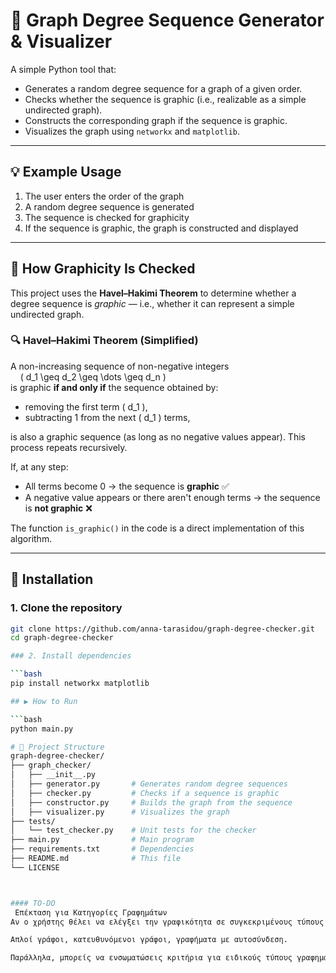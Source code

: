 # 🎯 Graph Degree Sequence Generator & Visualizer

A simple Python tool that:

- Generates a random degree sequence for a graph of a given order.
- Checks whether the sequence is graphic (i.e., realizable as a simple undirected graph).
- Constructs the corresponding graph if the sequence is graphic.
- Visualizes the graph using `networkx` and `matplotlib`.

---

## 💡 Example Usage

1. The user enters the order of the graph
2. A random degree sequence is generated
3. The sequence is checked for graphicity
4. If the sequence is graphic, the graph is constructed and displayed

---

## 📐 How Graphicity Is Checked

This project uses the **Havel–Hakimi Theorem** to determine whether a degree sequence is *graphic* — i.e., whether it can represent a simple undirected graph.

### 🔍 Havel–Hakimi Theorem (Simplified)

A non-increasing sequence of non-negative integers  
&nbsp;&nbsp;&nbsp;&nbsp;\( d_1 \geq d_2 \geq \dots \geq d_n \)  
is graphic **if and only if** the sequence obtained by:

- removing the first term \( d_1 \),
- subtracting 1 from the next \( d_1 \) terms,

is also a graphic sequence (as long as no negative values appear). This process repeats recursively.

If, at any step:

- All terms become 0 → the sequence is **graphic** ✅  
- A negative value appears or there aren't enough terms → the sequence is **not graphic** ❌

The function `is_graphic()` in the code is a direct implementation of this algorithm.

---

## 🚀 Installation

### 1. Clone the repository

```bash
git clone https://github.com/anna-tarasidou/graph-degree-checker.git
cd graph-degree-checker

### 2. Install dependencies

```bash
pip install networkx matplotlib

## ▶️ How to Run

```bash
python main.py

# 📁 Project Structure
graph-degree-checker/
├── graph_checker/
│   ├── __init__.py
│   ├── generator.py       # Generates random degree sequences
│   ├── checker.py         # Checks if a sequence is graphic
│   ├── constructor.py     # Builds the graph from the sequence
│   ├── visualizer.py      # Visualizes the graph
├── tests/
│   └── test_checker.py    # Unit tests for the checker
├── main.py                # Main program
├── requirements.txt       # Dependencies
├── README.md              # This file
└── LICENSE



#### TO-DO
 Επέκταση για Κατηγορίες Γραφημάτων
Αν ο χρήστης θέλει να ελέγξει την γραφικότητα σε συγκεκριμένους τύπους γραφημάτων, όπως:

Απλοί γράφοι, κατευθυνόμενοι γράφοι, γραφήματα με αυτοσύνδεση.

Παράλληλα, μπορείς να ενσωματώσεις κριτήρια για ειδικούς τύπους γραφημάτων.